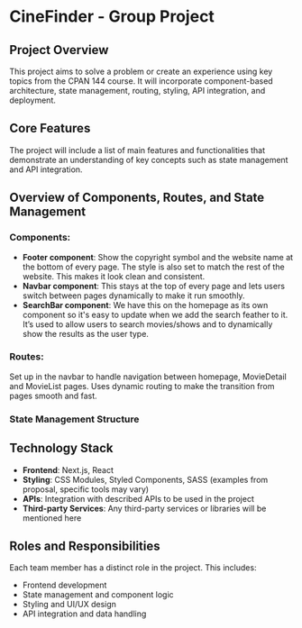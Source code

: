 # CineFinder - Group Project

## Project Overview

This project aims to solve a problem or create an experience using key topics from the CPAN 144 course. It will incorporate component-based architecture, state management, routing, styling, API integration, and deployment.

## Core Features

The project will include a list of main features and functionalities that demonstrate an understanding of key concepts such as state management and API integration.

## Overview of Components, Routes, and State Management
### Components:
* **Footer component**:
Show the copyright symbol and the website name at the bottom of every page. The style is also set to match the rest of the website. This makes it look clean and consistent.
* **Navbar component**:
This stays at the top of every page and lets users switch between pages dynamically to make it run smoothly. 
* **SearchBar component**:
We have this on the homepage as its own component so it's easy to update when we add the search feather to it. It’s used to allow users to search movies/shows and to dynamically show the results as the user type. 

### Routes:
Set up in the navbar to handle navigation between homepage, MovieDetail and MovieList pages. Uses dynamic routing to make the transition from pages smooth and fast.

### State Management Structure

## Technology Stack

* **Frontend**: Next.js, React
* **Styling**: CSS Modules, Styled Components, SASS (examples from proposal, specific tools may vary)
* **APIs**: Integration with described APIs to be used in the project
* **Third-party Services**: Any third-party services or libraries will be mentioned here

## Roles and Responsibilities

Each team member has a distinct role in the project. This includes:

* Frontend development
* State management and component logic
* Styling and UI/UX design
* API integration and data handling
